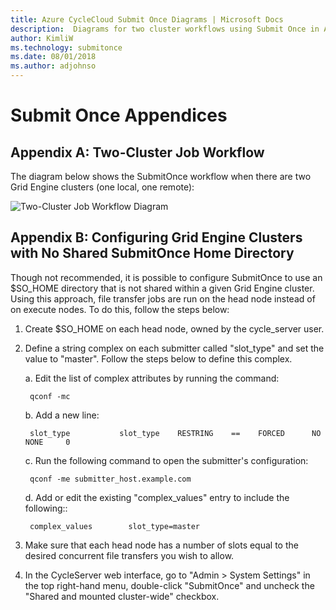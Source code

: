 ```yaml
---
title: Azure CycleCloud Submit Once Diagrams | Microsoft Docs
description:  Diagrams for two cluster workflows using Submit Once in Azure CycleCloud.
author: KimliW
ms.technology: submitonce
ms.date: 08/01/2018
ms.author: adjohnso
---
```

# Submit Once Appendices

## Appendix A: Two-Cluster Job Workflow

The diagram below shows the SubmitOnce workflow when there are two Grid Engine clusters (one local, one remote):

![Two-Cluster Job Workflow Diagram](~/images/two_gecluster_workflow.png)

## Appendix B: Configuring Grid Engine Clusters with No Shared SubmitOnce Home Directory

Though not recommended, it is possible to configure SubmitOnce to use an $SO_HOME directory that is not shared within a given Grid Engine cluster. Using this approach, file transfer jobs are run on the head node instead of on execute nodes. To do this, follow the steps below:

1. Create $SO_HOME on each head node, owned by the cycle_server user.

2. Define a string complex on each submitter called "slot_type" and set the value to "master". Follow the steps below to define this complex.

    a. Edit the list of complex attributes by running the command:

        qconf -mc

    b. Add a new line:

        slot_type           slot_type    RESTRING    ==    FORCED      NO         NONE     0

    c. Run the following command to open the submitter's configuration:

        qconf -me submitter_host.example.com

    d. Add or edit the existing "complex_values" entry to include the following::

        complex_values        slot_type=master

3. Make sure that each head node has a number of slots equal to the desired concurrent file transfers you wish to allow.

4. In the CycleServer web interface, go to "Admin > System Settings" in the top right-hand menu, double-click "SubmitOnce" and uncheck the "Shared and mounted cluster-wide" checkbox.
